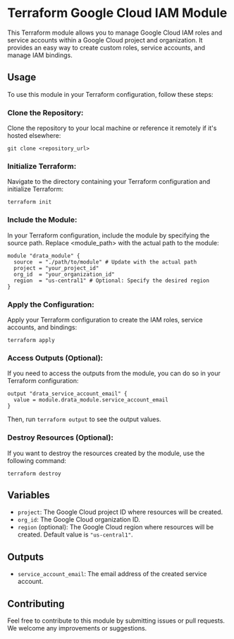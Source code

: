 # Terraform Google Cloud IAM Module

This Terraform module allows you to manage Google Cloud IAM roles and service accounts within a Google Cloud project and organization. It provides an easy way to create custom roles, service accounts, and manage IAM bindings.

## Usage

To use this module in your Terraform configuration, follow these steps:

### Clone the Repository:

Clone the repository to your local machine or reference it remotely if it's hosted elsewhere:

```
git clone <repository_url>
```

### Initialize Terraform:

Navigate to the directory containing your Terraform configuration and initialize Terraform:

```
terraform init
```

### Include the Module:

In your Terraform configuration, include the module by specifying the source path. Replace <module_path> with the actual path to the module:

```hcl
module "drata_module" {
  source  = "./path/to/module" # Update with the actual path
  project = "your_project_id"
  org_id  = "your_organization_id"
  region  = "us-central1" # Optional: Specify the desired region
}
```

### Apply the Configuration:

Apply your Terraform configuration to create the IAM roles, service accounts, and bindings:

```
terraform apply
```

### Access Outputs (Optional):

If you need to access the outputs from the module, you can do so in your Terraform configuration:

```hcl
output "drata_service_account_email" {
  value = module.drata_module.service_account_email
}
```

Then, run `terraform output` to see the output values.

### Destroy Resources (Optional):

If you want to destroy the resources created by the module, use the following command:

```
terraform destroy
```

## Variables

* `project`: The Google Cloud project ID where resources will be created.
* `org_id`: The Google Cloud organization ID.
* `region` (optional): The Google Cloud region where resources will be created. Default value is `"us-central1"`.

## Outputs
* `service_account_email`: The email address of the created service account.

## Contributing
Feel free to contribute to this module by submitting issues or pull requests. We welcome any improvements or suggestions.
